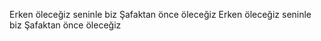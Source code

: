 Erken öleceğiz seninle biz
Şafaktan önce öleceğiz
Erken öleceğiz seninle biz
Şafaktan önce öleceğiz
